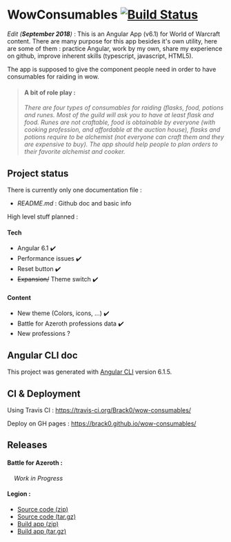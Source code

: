 # WowConsumables [![Build Status](https://travis-ci.org/Brack0/wow-consumables.svg?branch=master)](https://travis-ci.org/Brack0/wow-consumables)

_Edit (**September 2018**)_ : This is an Angular App (v6.1) for World of Warcraft content. There are many purpose for this app besides it's own utility, here are some of them : practice Angular, work by my own, share my experience on github, improve inherent skills (typescript, javascript, HTML5).

The app is supposed to give the component people need in order to have consumables for raiding in wow.

> #### A bit of role play :
>
> _There are four types of consumables for raiding (flasks, food, potions and runes. Most of the guild will ask you to have at least flask and food. Runes are not craftable, food is obtainable by everyone (with cooking profession, and affordable at the auction house), flasks and potions require to be alchemist (not everyone can craft them and they are expensive to buy). The app should help people to plan orders to their favorite alchemist and cooker._

## Project status

There is currently only one documentation file :

- _README.md_ : Github doc and basic info

High level stuff planned :

#### Tech

- Angular 6.1 :heavy_check_mark:
- Performance issues :heavy_check_mark:
- Reset button :heavy_check_mark:
- ~~Expansion/~~ Theme switch :heavy_check_mark:

#### Content

- New theme (Colors, icons, ...) :heavy_check_mark:
- Battle for Azeroth professions data :heavy_check_mark:
- New professions ?

## Angular CLI doc

This project was generated with [Angular CLI](https://github.com/angular/angular-cli) version 6.1.5.

## CI & Deployment

Using Travis CI : https://travis-ci.org/Brack0/wow-consumables/

Deploy on GH pages : https://brack0.github.io/wow-consumables/

## Releases

#### Battle for Azeroth :

&nbsp;&nbsp;&nbsp;&nbsp;_Work in Progress_

#### Legion :

- [Source code (zip)](https://github.com/Brack0/wow-consumables/archive/legion-release-src.zip)
- [Source code (tar.gz)](https://github.com/Brack0/wow-consumables/archive/legion-release-src.tar.gz)
- [Build app (zip)](https://github.com/Brack0/wow-consumables/archive/legion-release-prod.zip)
- [Build app (tar.gz)](https://github.com/Brack0/wow-consumables/archive/legion-release-prod.tar.gz)
